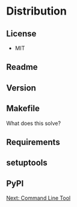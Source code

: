 Distribution
============

License
-------

- MIT

Readme
------

Version
-------

Makefile
--------

What does this solve?

Requirements
------------

setuptools
----------

PyPI
----

[Next: Command Line Tool][1]

[1]: ch_08_command_line.md 'Chapter 11: Command Line Tool'
